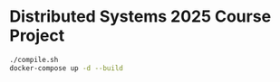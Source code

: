 # Distributed Systems 2025 Course Project

```sh
./compile.sh
docker-compose up -d --build
```

```mermaidjs

```
